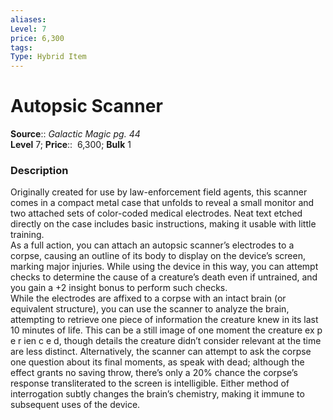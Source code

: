```yaml
---
aliases: 
Level: 7  
price: 6,300
tags: 
Type: Hybrid Item
---
```


# Autopsic Scanner

**Source**:: _Galactic Magic pg. 44_  
**Level** 7;
**Price**::  6,300; **Bulk** 1

### Description

Originally created for use by law-enforcement field agents, this scanner comes in a compact metal case that unfolds to reveal a small monitor and two attached sets of color-coded medical electrodes. Neat text etched directly on the case includes basic instructions, making it usable with little training.  
As a full action, you can attach an autopsic scanner’s electrodes to a corpse, causing an outline of its body to display on the device’s screen, marking major injuries. While using the device in this way, you can attempt checks to determine the cause of a creature’s death even if untrained, and you gain a +2 insight bonus to perform such checks.  
While the electrodes are affixed to a corpse with an intact brain (or equivalent structure), you can use the scanner to analyze the brain, attempting to retrieve one piece of information the creature knew in its last 10 minutes of life. This can be a still image of one moment the creature ex p e r ien c e d, though details the creature didn’t consider relevant at the time are less distinct. Alternatively, the scanner can attempt to ask the corpse one question about its final moments, as speak with dead; although the effect grants no saving throw, there’s only a 20% chance the corpse’s response transliterated to the screen is intelligible. Either method of interrogation subtly changes the brain’s chemistry, making it immune to subsequent uses of the device.
